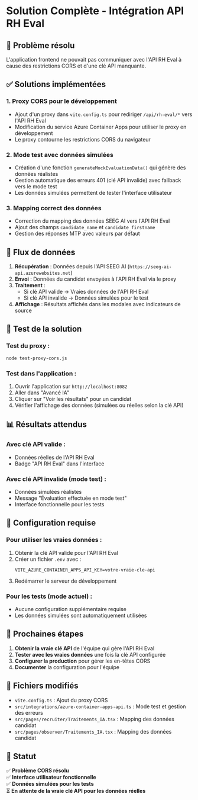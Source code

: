 # Solution Complète - Intégration API RH Eval

## 🎯 **Problème résolu**

L'application frontend ne pouvait pas communiquer avec l'API RH Eval à cause des restrictions CORS et d'une clé API manquante.

## ✅ **Solutions implémentées**

### 1. **Proxy CORS pour le développement**
- Ajout d'un proxy dans `vite.config.ts` pour rediriger `/api/rh-eval/*` vers l'API RH Eval
- Modification du service Azure Container Apps pour utiliser le proxy en développement
- Le proxy contourne les restrictions CORS du navigateur

### 2. **Mode test avec données simulées**
- Création d'une fonction `generateMockEvaluationData()` qui génère des données réalistes
- Gestion automatique des erreurs 401 (clé API invalide) avec fallback vers le mode test
- Les données simulées permettent de tester l'interface utilisateur

### 3. **Mapping correct des données**
- Correction du mapping des données SEEG AI vers l'API RH Eval
- Ajout des champs `candidate_name` et `candidate_firstname`
- Gestion des réponses MTP avec valeurs par défaut

## 🔄 **Flux de données**

1. **Récupération** : Données depuis l'API SEEG AI (`https://seeg-ai-api.azurewebsites.net`)
2. **Envoi** : Données du candidat envoyées à l'API RH Eval via le proxy
3. **Traitement** : 
   - Si clé API valide → Vraies données de l'API RH Eval
   - Si clé API invalide → Données simulées pour le test
4. **Affichage** : Résultats affichés dans les modales avec indicateurs de source

## 🧪 **Test de la solution**

### Test du proxy :
```bash
node test-proxy-cors.js
```

### Test dans l'application :
1. Ouvrir l'application sur `http://localhost:8082`
2. Aller dans "Avancé IA" 
3. Cliquer sur "Voir les résultats" pour un candidat
4. Vérifier l'affichage des données (simulées ou réelles selon la clé API)

## 📊 **Résultats attendus**

### Avec clé API valide :
- Données réelles de l'API RH Eval
- Badge "API RH Eval" dans l'interface

### Avec clé API invalide (mode test) :
- Données simulées réalistes
- Message "Évaluation effectuée en mode test"
- Interface fonctionnelle pour les tests

## 🔧 **Configuration requise**

### Pour utiliser les vraies données :
1. Obtenir la clé API valide pour l'API RH Eval
2. Créer un fichier `.env` avec :
   ```env
   VITE_AZURE_CONTAINER_APPS_API_KEY=votre-vraie-cle-api
   ```
3. Redémarrer le serveur de développement

### Pour les tests (mode actuel) :
- Aucune configuration supplémentaire requise
- Les données simulées sont automatiquement utilisées

## 🚀 **Prochaines étapes**

1. **Obtenir la vraie clé API** de l'équipe qui gère l'API RH Eval
2. **Tester avec les vraies données** une fois la clé API configurée
3. **Configurer la production** pour gérer les en-têtes CORS
4. **Documenter** la configuration pour l'équipe

## 📝 **Fichiers modifiés**

- `vite.config.ts` : Ajout du proxy CORS
- `src/integrations/azure-container-apps-api.ts` : Mode test et gestion des erreurs
- `src/pages/recruiter/Traitements_IA.tsx` : Mapping des données candidat
- `src/pages/observer/Traitements_IA.tsx` : Mapping des données candidat

## 🎉 **Statut**

✅ **Problème CORS résolu**  
✅ **Interface utilisateur fonctionnelle**  
✅ **Données simulées pour les tests**  
⏳ **En attente de la vraie clé API pour les données réelles**
